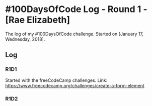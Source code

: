 # #100DaysOfCode Log - Round 1 - [Rae Elizabeth]

The log of my #100DaysOfCode challenge. Started on [January 17, Wednesday, 2018].

## Log

### R1D1 
Started with the freeCodeCamp challenges. Link: https://www.freecodecamp.org/challenges/create-a-form-element

### R1D2

